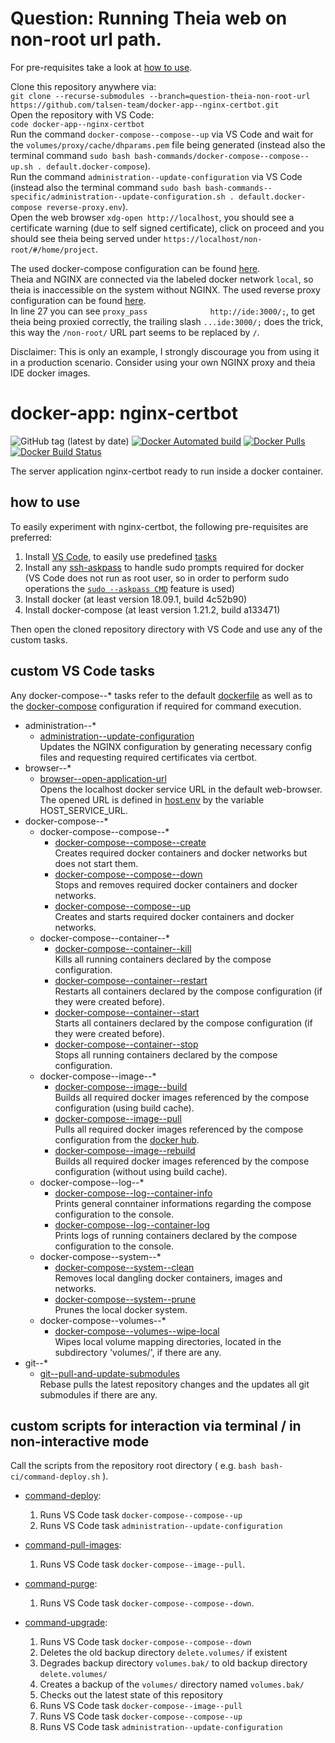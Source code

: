 # Question: Running Theia web on non-root url path.

For pre-requisites take a look at [how to use](#how-to-use).

Clone this repository anywhere via:  
```git clone --recurse-submodules --branch=question-theia-non-root-url https://github.com/talsen-team/docker-app--nginx-certbot.git```  
Open the repository with VS Code:  
```code docker-app--nginx-certbot```  
Run the command ```docker-compose--compose--up``` via VS Code and wait for the ```volumes/proxy/cache/dhparams.pem``` file being generated (instead also the terminal command ```sudo bash bash-commands/docker-compose--compose--up.sh . default.docker-compose```).  
Run the command ```administration--update-configuration``` via VS Code (instead also the terminal command ```sudo bash bash-commands--specific/administration--update-configuration.sh . default.docker-compose reverse-proxy.env```).  
Open the web browser ```xdg-open http://localhost```, you should see a certificate warning (due to self signed certificate), click on proceed and you should see theia being served under ```https://localhost/non-root/#/home/project```.

The used docker-compose configuration can be found [here](docker-compose/server--nginx-certbot/default.docker-compose).  
Theia and NGINX are connected via the labeled docker network ```local```, so theia is inaccessible on the system without NGINX.
The used reverse proxy configuration can be found [here](volumes/proxy/manual-config/localhost.conf).  
In line 27 you can see ```proxy_pass              http://ide:3000/;```, to get theia being proxied correctly, the trailing slash ```...ide:3000/;``` does the trick, this way the ```/non-root/``` URL part seems to be replaced by ```/```.

Disclaimer: This is only an example, I strongly discourage you from using it in a production scenario. Consider using your own NGINX proxy and theia IDE docker images.

# docker-app: nginx-certbot

![GitHub tag (latest by date)](https://img.shields.io/github/tag-date/talsen-team/docker-app--nginx-certbot.svg?style=for-the-badge)
[![Docker Automated build](https://img.shields.io/docker/cloud/automated/talsenteam/docker-nginx-certbot.svg?style=for-the-badge)](//hub.docker.com/r/talsenteam/docker-nginx-certbot/)
[![Docker Pulls](https://img.shields.io/docker/pulls/talsenteam/docker-nginx-certbot.svg?style=for-the-badge)](//hub.docker.com/r/talsenteam/docker-nginx-certbot/)
[![Docker Build Status](https://img.shields.io/docker/cloud/build/talsenteam/docker-nginx-certbot.svg?style=for-the-badge)](//hub.docker.com/r/talsenteam/docker-nginx-certbot/)

The server application nginx-certbot ready to run inside a docker container.

## how to use

To easily experiment with nginx-certbot, the following pre-requisites are preferred:

1. Install [VS Code](//code.visualstudio.com/), to easily use predefined [tasks](.vscode/tasks.json)
2. Install any [ssh-askpass](//man.openbsd.org/ssh-askpass.1) to handle sudo prompts required for docker  
   (VS Code does not run as root user, so in order to perform sudo operations the [`sudo --askpass CMD`](//github.com/talsen-team/docker-util--bash-util/blob/master/elevate.sh) feature is used)
3. Install docker (at least version 18.09.1, build 4c52b90)
4. Install docker-compose (at least version 1.21.2, build a133471)

Then open the cloned repository directory with VS Code and use any of the custom tasks.

## custom VS Code tasks

Any docker-compose--* tasks refer to the default [dockerfile](docker/server--nginx-certbot/default.docker) as well as to the [docker-compose](docker-compose/server--nginx-certbot/default.docker-compose) configuration if required for command execution.

- administration--*
  - [administration--update-configuration](bash-commands--specific/administration--update-configuration.sh)  
    Updates the NGINX configuration by generating necessary config files and requesting required certificates via certbot.
- browser--*
  - [browser--open-application-url](//github.com/talsen-team/docker-util--bash-commands/blob/master/browser--open-application-url.sh)  
    Opens the localhost docker service URL in the default web-browser. The opened URL is defined in [host.env](host.env) by the variable HOST_SERVICE_URL.
- docker-compose--*
  - docker-compose--compose--*
    - [docker-compose--compose--create](//github.com/talsen-team/docker-util--bash-commands/blob/master/docker-compose--compose--create.sh)  
      Creates required docker containers and docker networks but does not start them.
    - [docker-compose--compose--down](//github.com/talsen-team/docker-util--bash-commands/blob/master/docker-compose--compose--down.sh)  
      Stops and removes required docker containers and docker networks.
    - [docker-compose--compose--up](//github.com/talsen-team/docker-util--bash-commands/blob/master/docker-compose--compose--up.sh)  
      Creates and starts required docker containers and docker networks.
  - docker-compose--container--*
    - [docker-compose--container--kill](//github.com/talsen-team/docker-util--bash-commands/blob/master/docker-compose--container--kill.sh)  
      Kills all running containers declared by the compose configuration.
    - [docker-compose--container--restart](//github.com/talsen-team/docker-util--bash-commands/blob/master/docker-compose--container--restart.sh)  
      Restarts all containers declared by the compose configuration (if they were created before).
    - [docker-compose--container--start](//github.com/talsen-team/docker-util--bash-commands/blob/master/docker-compose--container--start.sh)  
      Starts all containers declared by the compose configuration (if they were created before).
    - [docker-compose--container--stop](//github.com/talsen-team/docker-util--bash-commands/blob/master/docker-compose--container--stop.sh)  
      Stops all running containers declared by the compose configuration.
  - docker-compose--image--*
    - [docker-compose--image--build](//github.com/talsen-team/docker-util--bash-commands/blob/master/docker-compose--image--build.sh)  
      Builds all required docker images referenced by the compose configuration (using build cache).
    - [docker-compose--image--pull](//github.com/talsen-team/docker-util--bash-commands/blob/master/docker-compose--image--pull.sh)  
      Pulls all required docker images referenced by the compose configuration from the [docker hub](//hub.docker.com).
    - [docker-compose--image--rebuild](//github.com/talsen-team/docker-util--bash-commands/blob/master/docker-compose--image--rebuild.sh)  
      Builds all required docker images referenced by the compose configuration (without using build cache).
  - docker-compose--log--*
    - [docker-compose--log--container-info](//github.com/talsen-team/docker-util--bash-commands/blob/master/docker-compose--log--container-info.sh)  
      Prints general conntainer informations regarding the compose configuration to the console.
    - [docker-compose--log--container-log](//github.com/talsen-team/docker-util--bash-commands/blob/master/docker-compose--log--container-log.sh)  
      Prints logs of running containers declared by the compose configuration to the console.
  - docker-compose--system--*
    - [docker-compose--system--clean](//github.com/talsen-team/docker-util--bash-commands/blob/master/docker-compose--system--clean.sh)  
      Removes local dangling docker containers, images and networks.
    - [docker-compose--system--prune](//github.com/talsen-team/docker-util--bash-commands/blob/master/docker-compose--system--prune.sh)  
      Prunes the local docker system.
  - docker-compose--volumes--*
    - [docker-compose--volumes--wipe-local](//github.com/talsen-team/docker-util--bash-commands/blob/master/docker-compose--volumes--wipe-local.sh)  
      Wipes local volume mapping directories, located in the subdirectory 'volumes/', if there are any.
- git--*
  - [git--pull-and-update-submodules](//github.com/talsen-team/docker-util--bash-commands/blob/master/git--pull-and-update-submodules.sh)  
    Rebase pulls the latest repository changes and the updates all git submodules if there are any.

## custom scripts for interaction via terminal / in non-interactive mode

Call the scripts from the repository root directory ( e.g. `bash bash-ci/command-deploy.sh` ).  

- [command-deploy](bash-ci/command-deploy.sh):  
  1. Runs VS Code task `docker-compose--compose--up`
  2. Runs VS Code task `administration--update-configuration`

- [command-pull-images](bash-ci/command-pull-images.sh):  
  1. Runs VS Code task `docker-compose--image--pull`.  

- [command-purge](bash-ci/command-purge.sh):  
  1. Runs VS Code task `docker-compose--compose--down`.  

- [command-upgrade](bash-ci/command-upgrade.sh):  
  1. Runs VS Code task `docker-compose--compose--down`
  2. Deletes the old backup directory `delete.volumes/` if existent
  3. Degrades backup directory `volumes.bak/` to old backup directory `delete.volumes/`
  4. Creates a backup of the `volumes/` directory named `volumes.bak/`
  5. Checks out the latest state of this repository
  6. Runs VS Code task `docker-compose--image--pull`
  7. Runs VS Code task `docker-compose--compose--up`
  8. Runs VS Code task `administration--update-configuration`
